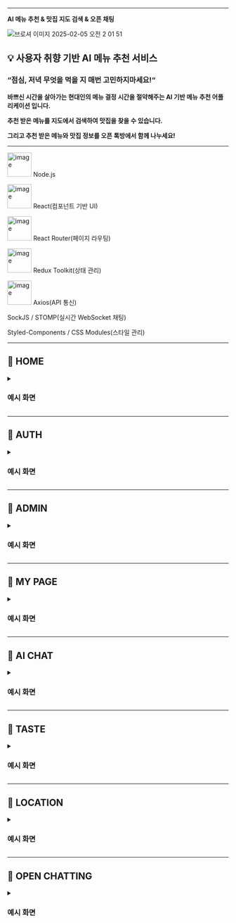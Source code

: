 
---

**AI 메뉴 추천 & 맛집 지도 검색 & 오픈 채팅**

![브로셔 이미지 2025-02-05 오전 2 01 51](https://github.com/user-attachments/assets/d66f7b57-b17b-4ccf-963b-ca83c7cf2b2e)

<aside>


## **💡 사용자 취향 기반 AI 메뉴 추천 서비스**

### **“점심, 저녁 무엇을 먹을 지 매번 고민하지마세요!“**

**바쁘신 시간을 살아가는 현대인의 메뉴 결정 시간을 절약해주는 AI 기반 메뉴 추천 어플리케이션 입니다.**

**추천 받은 메뉴를 지도에서 검색하여 맛집을 찾을 수 있습니다.**

**그리고 추천 받은 메뉴와 맛집 정보를 오픈 톡방에서 함께 나누세요!** 

</aside>

---


<img width="55" alt="image" src="https://github.com/user-attachments/assets/29a1d72d-4e94-4775-9e25-5a5c604fac55" /> Node.js

<img width="55" alt="image" src="https://github.com/user-attachments/assets/2824bb89-e653-43e1-9d20-db77fa3a3779" /> React(컴포넌트 기반 UI)

<img width="55" alt="image" src="https://github.com/user-attachments/assets/e5fbd874-f05c-4b5e-b196-304ee99e73c1" /> React Router(페이지 라우팅)

<img width="55" alt="image" src="https://github.com/user-attachments/assets/8e73135e-f10d-40c3-9a9c-cd5ef7d0a822" /> Redux Toolkit(상태 관리)

<img width="55" alt="image" src="https://github.com/user-attachments/assets/6f3f0c75-3d43-474c-b82d-a8e3993f136f" /> Axios(API 통신)

SockJS / STOMP(실시간 WebSocket 채팅)

Styled-Components / CSS Modules(스타일 관리)


---
## 🍙 HOME

<details>
<summary><h3> 예시 화면 </h3></summary>

#### <일반회원 - 메인화면>
사용자가 AI 추천 메뉴와 맛집 정보, 커뮤니티를 확인할 수 있는 메인 화면입니다.
- AI가 추천한 메뉴를 확인하고, 관련 맛집을 검색할 수 있습니다.
- 추천받은 메뉴와 위치를 기반으로 주변 맛집을 찾아볼 수 있습니다.
- 로그인한 사용자들과 소통할 수 있는 커뮤니티입니다.

<img width="1710" alt="일반회원_메인화면" src="https://github.com/user-attachments/assets/2d77021b-e706-450b-9fb9-02bdf0ed10a4" />

#### <관리자 - 메인화면>
관리자가 사용자 및 채팅방을 관리할 수 있는 대시보드 화면입니다.
- 현재 운영 중인 채팅방과 사용자 목록을 관리할 수 있습니다.
- 시스템 운영을 위한 기본적인 기능들을 제공합니다.

<img width="1511" alt="관리자_메인화면" src="https://github.com/user-attachments/assets/ccd49bdf-466c-4e17-bd42-e44da5392927" />

</details>

---

## 🍙 AUTH

<details>
<summary><h3> 예시 화면 </h3></summary>

#### <일반회원 - 회원가입>
사용자가 계정을 생성하여 AI 메뉴 추천과 오픈 채팅 기능을 사용할 수 있도록 합니다.
- 이메일, 비밀번호, 닉네임을 입력하여 계정을 등록할 수 있습니다.
- 기본적인 사용자 정보를 입력하고, AI 추천 서비스를 이용할 수 있습니다.

<img width="1710" alt="(일반회원) 회원가입" src="https://github.com/user-attachments/assets/c25fb668-375e-41ca-b30d-50090b56e9a5" />

#### <관리자 - 회원가입>
관리자가 회원 계정을 생성하여 시스템을 관리할 수 있습니다.
- 관리자 계정은 일반 사용자보다 확장된 관리 기능을 사용할 수 있습니다.

<img width="1710" alt="(관리자) 회원가입" src="https://github.com/user-attachments/assets/e79d0267-6f7c-428d-9049-dd50788f22ed" />

#### <로그인>
<img width="1710" alt="로그인 화면" src="https://github.com/user-attachments/assets/f427f44d-aca8-4005-a658-80d419c43d8c" />

</details>

---

## 🍙 ADMIN

<details>
<summary><h3> 예시 화면 </h3></summary>

#### <채팅방 관리>
관리자가 운영 중인 모든 채팅방을 확인하고 관리할 수 있는 페이지입니다.
- 현재 개설된 채팅방 목록을 조회할 수 있습니다.
- 채팅방의 상태를 확인하고 필요 시 설정을 변경할 수 있습니다.

<img width="1511" alt="관리자_채팅방 관리" src="https://github.com/user-attachments/assets/315bb012-2c14-46ab-b25b-8cbf9116ef37" />

#### <채팅방 설정>
새로운 채팅방을 생성하거나 기존 채팅방의 설정을 변경할 수 있는 기능입니다.
- 채팅방 이름,수정, 삭제 설정을 관리할 수 있습니다.
- 특정한 목적에 맞는 채팅방을 개설하여 사용자들의 참여를 유도할 수 있습니다.

<img width="1511" alt="관리자_채팅방 생성" src="https://github.com/user-attachments/assets/5e00143c-27a5-4612-83bb-ca344bbe1398" />

#### <채팅방 이름 변경>
운영 중인 채팅방의 이름을 변경할 수 있는 기능입니다.
- 채팅방의 주제를 변경하거나 보다 직관적인 이름으로 수정할 수 있습니다.

<img width="1511" alt="관리자_채팅방 이름 수정" src="https://github.com/user-attachments/assets/6b83fa43-0ba5-49df-99d3-631f290f707c" />

#### <채팅방 삭제>
더 이상 운영하지 않는 채팅방을 삭제할 수 있는 기능입니다.
- 불필요한 채팅방을 정리하여 쾌적한 환경을 유지할 수 있습니다.
- 삭제된 채팅방은 복구할 수 없으므로 신중히 결정해야 합니다.
  
<img width="1511" alt="관리자_채팅방 삭제" src="https://github.com/user-attachments/assets/1fec0e17-4e2b-44bc-b4ba-ba098c029055" />

#### <회원 목록 조회>
특정 채팅방에 참여 중인 회원들의 목록을 확인할 수 있는 기능입니다.
- 채팅방의 활성도를 모니터링할 수 있습니다.
- 비정상적인 활동이 있는 사용자를 찾아낼 수 있습니다.
  
<img width="1511" alt="관리자_회원 목록" src="https://github.com/user-attachments/assets/1c30aae7-1c0c-4ed0-8402-27f81f3ed41e" />

#### <회원 추방>
문제를 일으키거나 규칙을 위반한 사용자를 채팅방에서 강제 퇴장시킬 수 있는 기능입니다.
- 관리자 권한을 통해 특정 사용자를 강퇴할 수 있습니다.
- 원활한 운영을 위해 필요 시 경고 후 추방할 수 있습니다.
  
<img width="1511" alt="관리자_회원 추방" src="https://github.com/user-attachments/assets/38d0ff1e-6a55-41c8-a7ee-4b320060ec7a" />

</details>

---

## 🍙 MY PAGE

<details>
<summary><h3> 예시 화면 </h3></summary>

#### <메인화면>
사용자의 개인 정보를 확인하고 설정을 변경할 수 있는 페이지입니다.
- 프로필 정보, 비밀번호 변경, 회원 탈퇴 등의 기능을 제공합니다.
- AI 추천 기록 및 즐겨찾기한 맛집 목록을 확인할 수 있습니다.
  
<img width="1710" alt="마이페이지" src="https://github.com/user-attachments/assets/94b1e796-8257-4002-8ea8-e16b86e4509d" />

#### <프로필/닉네임 수정>
사용자 프로필 정보를 변경할 수 있는 기능입니다.
- 프로필 사진을 변경하고 닉네임을 수정할 수 있습니다.
- 다른 사용자와의 채팅 및 활동에서 표시될 정보를 관리할 수 있습니다.

<img width="1710" alt="마이페이지_프로필 및 닉네임 수정" src="https://github.com/user-attachments/assets/39dd715f-89cf-4970-b070-d10f45a288de" />

#### <비밀번호 변경>
계정 보안을 위해 비밀번호를 변경할 수 있는 기능입니다.
- 기존 비밀번호 입력 후 새로운 비밀번호로 변경 가능합니다.
- 보안 강화를 위해 주기적인 변경을 권장합니다.

<img width="1710" alt="비밀번호 변경" src="https://github.com/user-attachments/assets/b6a5d03c-0200-4c08-bc19-2c81e2e9a1a1" />

#### <회원 탈퇴>
계정을 삭제하고 모든 정보를 제거하는 기능입니다.
- 회원 탈퇴 시 저장된 데이터가 삭제되며 복구가 불가능합니다.
- 신중한 결정이 필요하며, 탈퇴 전 안내 메시지가 제공됩니다.
  
<img width="1710" alt="회원 탈퇴" src="https://github.com/user-attachments/assets/04d262f4-51ff-4536-8043-4c4c73f7a8d0" />

</details>

---

## 🍙 AI CHAT

<details>
<summary><h3> 예시 화면 </h3></summary>

#### <AI Chat>
AI와 채팅을 통해 메뉴를 추천받을 수 있습니다.
- 사용자의 취향을 반영한 메뉴를 실시간으로 추천합니다.
- 추천된 메뉴는 지도 검색을 통해 주변 맛집을 찾을 수 있습니다.

<img width="1710" alt="AI Chat" src="https://github.com/user-attachments/assets/d4cd61ca-1321-47a8-9348-ef41aaf6e788" />

#### <AI Chat - 추천 횟수 10개 초과>
<img width="1710" alt="AI Chat_추천 횟수 10개 초과" src="https://github.com/user-attachments/assets/ba8a110f-4836-41aa-994b-1f5abf6d5cce" />

</details>

---

## 🍙 TASTE

<details>
<summary><h3> 예시 화면 </h3></summary>

#### <카테고리 - 선호하는 음식>
사용자가 자주 먹거나 즐겨 찾는 음식을 선택할 수 있는 기능입니다.
- AI 추천 시스템이 사용자의 선호도를 반영하여 맞춤형 메뉴를 추천합니다.
- 좋아하는 음식 스타일에 따라 더욱 정확한 추천을 받을 수 있습니다.

<img width="1710" alt="선호하는 음식" src="https://github.com/user-attachments/assets/e3f23ba0-b6ae-4b07-b9a1-c2ee81388508" />

#### <카테고리 - 좋아하는 음식>
특정 메뉴나 요리를 선호하는 정도를 설정할 수 있습니다.
- 다양한 음식 카테고리에서 좋아하는 메뉴를 선택하면, AI가 이를 바탕으로 추천을 최적화합니다.
  
<img width="1710" alt="좋아하는 음식" src="https://github.com/user-attachments/assets/4b5fbdfc-146f-4944-9b69-06ce2b807ede" />

#### <카테고리 - 싫어하는 음식>
사용자가 기피하는 음식이나 알레르기 등으로 피하고 싶은 음식을 설정할 수 있습니다.
- AI는 추천 시 해당 음식을 제외하고 메뉴를 제안합니다.
- 음식 알레르기나 개인적인 기호를 반영하여 추천 품질을 높일 수 있습니다.

<img width="1710" alt="싫어하는 음식" src="https://github.com/user-attachments/assets/7f01ac04-35a1-4f3d-a39b-fe354dcbe39d" />

#### <카테고리 - 식단 성향>
사용자의 식습관이나 다이어트 성향을 반영할 수 있는 기능입니다.
- 채식주의, 저탄고지, 고단백 식단 등 다양한 식단 유형을 선택할 수 있습니다.
- AI가 사용자의 건강 및 라이프스타일을 고려하여 메뉴를 추천합니다.
  
<img width="1710" alt="식단 성향" src="https://github.com/user-attachments/assets/dde47838-784b-49cc-b2ea-d2716a2050ac" />

#### <카테고리 - 매운 단게>
사용자의 매운맛 선호도를 설정할 수 있는 기능입니다.
- 순한 맛부터 극강의 매운맛까지 단계별로 조절이 가능합니다.
- 매운 음식을 좋아하는 사용자에게는 강한 맛의 추천 메뉴를 제공합니다.
  
<img width="1710" alt="매운 단계" src="https://github.com/user-attachments/assets/ef8db089-6f4d-4318-8074-afbb755b6d4e" />

</details>

---

## 🍙 LOCATION

<details>
<summary><h3> 예시 화면 </h3></summary>

#### <주변 맛집 검색>
사용자가 추천받은 메뉴를 기반으로 주변 맛집을 찾을 수 있는 기능입니다.
- 원하는 지역을 선택하여 맛집을 검색할 수 있습니다.
- 맛집의 위치, 평점, 메뉴 정보를 확인할 수 있습니다.

<img width="1710" alt="주변 맛집 검색" src="https://github.com/user-attachments/assets/4ffb063c-b63a-428f-80e9-a080385a9733" />

</details>

---

## 🍙 OPEN CHATTING

<details>
<summary><h3> 예시 화면 </h3></summary>

#### <오먹 채팅방>
같은 관심사를 가진 사용자들과 맛집 정보를 공유할 수 있는 실시간 채팅방입니다.
- 추천받은 메뉴나 맛집에 대해 의견을 나눌 수 있습니다.
- 특정 메뉴나 음식점 관련 대화를 자유롭게 나눌 수 있습니다.

<img width="1710" alt="오먹 채팅방 목록" src="https://github.com/user-attachments/assets/94f27ea9-f666-4b2b-b114-e6baa940460c" />

#### <오먹 채팅방 목록>
![오먹 채팅](https://github.com/user-attachments/assets/7366b13a-fa92-44ad-9140-851a8a31f35a)

</details>

